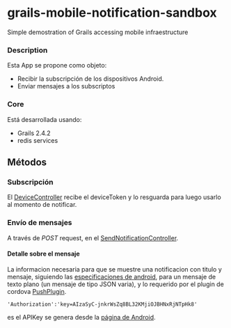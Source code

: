 grails-mobile-notification-sandbox
==================================

Simple demostration of Grails accessing mobile infraestructure

### Description 

Esta App se propone como objeto:
 * Recibir la subscripción de los dispositivos Android.
 * Enviar mensajes a los subscriptos
 
### Core

Está desarrollada usando:
 * Grails 2.4.2
 * redis services

## Métodos

### Subscripción
 
El [DeviceController](grails-app/controllers/androidpush/DeviceController.groovy) recibe el deviceToken y lo resguarda para luego usarlo al momento de notificar.

### Envío de mensajes
A través de *POST* request, en el [SendNotificationController](grails-app/controllers/androidpush/SendNotificationController.groovy).

#### Detalle sobre el mensaje
La informacion necesaria para que se muestre una notificacion con titulo y mensaje, siguiendo las [especificaciones de android](http://developer.android.com/google/gcm/server.html), para un mensaje de texto plano (un mensaje de tipo JSON varia), y lo requerido por el plugin de cordova [PushPlugin](link).

```
'Authorization':'key=AIzaSyC-jnkrWsZq8BL32KMjiOJBHNxRjNTpHk8'
```

es el APIKey se genera desde la [página de Android](https://console.developers.google.com/project).
